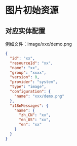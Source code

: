 # 图片初始资源


## 对应实体配置
例如文件：image/xxx/demo.png
  
```json
{
  "id": "xx",
  "resourceId": "xx",
  "name": "xx",
  "group": "xxxx",
  "version": 0,
  "provider": "system",
  "type": "image",
  "configuration": {
    "name": "xxx/demo.png"
  },
  "i18nMessages": {
    "name": {
      "zh_CN": "xx",
      "en_US": "xx",
      "en": "xx"
    }
  }
}

```

